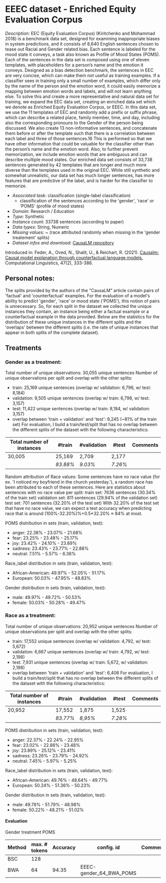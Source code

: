 # EEEC dataset - Enriched Equity Evaluation Corpus

*Description:* EEC (Equity Evaluation Corpus) (Kiritchenko and Mohammad 2018) is a benchmark data set, designed for examining inappropriate biases in system predictions, and it consists of 8,640 English sentences chosen to tease out Racial and Gender related bias. Each sentence is labeled for the mood state it conveys, a task also known as Profile of Mood States (POMS). Each of the sentences in the data set is composed using one of eleven templates, with placeholders for a person’s name and the emotion it conveys. Designed as a bias detection benchmark, the sentences in EEC are very concise, which can make them not useful as training examples. If a classifier sees in training only a small number of examples, which differ only by the name of the person and the emotion word, it could easily memorize a mapping between emotion words and labels, and will not learn anything else. To solve this and create a more representative and natural data set for training, we expand the EEC data set, creating an enriched data set which we denote as Enriched Equity Evaluation Corpus, or EEEC. In this data set, we use the 11 templates of EEC and randomly add a prefix or suffix phrase, which can describe a related place, family member, time, and day, including also the corresponding pronouns to the Gender of the person being discussed. We also create 13 non-informative sentences, and concatenate them before or after the template such that there is a correlation between each label and three of those sentences.16 This is performed so that we have other information that could be valuable for the classifier other than the person’s name and the emotion word. Also, to further prevent memorization, we include emotion words that are ambiguous and can describe multiple mood states. Our enriched data set consists of 33,738 sentences generated by 42 templates that are longer and much more diverse than the templates used in the original EEC. While still synthetic and somewhat unrealistic, our data set has much longer sentences, has more features that are predictive of the label, and is harder for the classifier to memorize.

* *Associated task:* classification (single-label classification)
	* classification of the sentences according to the 'gender', 'race' or 'POMS' (profile of mood states)
* *Domain:* Research / Education
* *Type:* Synthetic
* *Instance count:* 33738 sentences (according to paper)
* *Data types:* String, Numeric
* *Missing values:* ~ (race attributed randomly when missing in the 'gender treatement' splits)
* *Dataset infos and download:* [CausaLM repository](https://github.com/amirfeder/CausaLM) 

Introduced in:
Feder, A., Oved, N., Shalit, U., & Reichart, R. (2021). [Causalm: Causal model explanation through counterfactual language models.](https://direct.mit.edu/coli/article/47/2/333/98518) Computational Linguistics, 47(2), 333-386.

## Personal notes:

The splits provided by the authors of the "CausaLM" article contain pairs of 'factual' and 'counterfactual' examples. For the evaluation of a model's ability to predict 'gender', 'race' or mood state ('POMS'), this notion of pairs is unnecessary. So, for each split in the dataset we collected the unique instances they contain, an instance being either a factual example or a counterfactual example in the data provided. Below are the statistics for the distribution of these unique instances in the different splits and the 'overlaps' between the different splits (i.e. the rate of unique instances that appear in both splits of the complete dataset).

## Treatments

### Gender as a treatment: 
Total number of unique observations: 30,055 unique sentences
Number of unique observations per split and overlap with the other splits:
* train: 25,169 unique sentences (overlap w/ validation: 6,796, w/ test: 8,184)
* validation: 9,505 unique sentences (overlap w/ train: 6,796, w/ test: 3,157)
* test: 11,422 unique sentences (overlap w/ train: 8,184, w/ validation: 3,157)
* overlap between 'train + validation' and 'test': 9,245 (~81% of the train set)
For evaluation, I build a train/test/split that has no overlap between the different splits of the dataset with the following characteristics: 

| Total number of instances| #train    | #validation | #test | Comments                       |
| ------------------------ | --------- | ----------- | ----- | ------------------------------ |
| 30,005 | 25,169 | 2,709 | 2,177 | |
|  | *83.88%* | *9.03%* | *7.26%* | |

Random attribution of Race values:
Some sentences have no race value (for ex. 'I noticed my boyfriend in the church yesterday.'), a random race has been attributed to each of these sentences. 
Here are statistics about sentences with no race value per split:
train set: 7636 sentences (30.34% of the train set)
validation set: 811 sentences (29.94% of the validation set)
test set: 701 sentences (32.20% of the test set)
With 32.20% of the test set that have no race value, we can expect a test accuracy when predicting race that is around (100%-32.20%)%+0.5*32.20% ≈ 84% at most.

POMS distribution in sets (train, validation, test):
* anger: 22.38% - 23.07% - 21.68%
* fear: 23.25% - 23.48% - 25.17%
* joy: 23.42% - 24.10% - 23.89%
* sadness: 23.43% - 23.77% - 22.88%
* neutral: 7.51% - 5.57% - 6.38%

Race_label distribution in sets (train, validation, test):
* African-American: 49.97% - 52.05% - 51.17%
* European: 50.03% - 47.95% - 48.83%

Gender distribution in sets (train, validation, test):
* male: 49.97% - 49.72% - 50.53%
* female: 50.03% - 50.28% - 49.47%

### Race as a treatment:
Total number of unique observations: 20,952 unique sentences
Number of unique observations per split and overlap with the other splits:
* train: 17,552 unique sentences (overlap w/ validation: 4,792, w/ test: 5,672)
* validation: 6,667 unique sentences (overlap w/ train: 4,792, w/ test: 2,198)
* test: 7,931 unique sentences (overlap w/ train: 5,672, w/ validation: 2,198)
* overlap between 'train + validation' and 'test': 6,406 
For evaluation, I build a train/test/split that has no overlap between the different splits of the dataset with the following characteristics: 

| Total number of instances| #train    | #validation | #test | Comments                       |
| ------------------------ | --------- | ----------- | ----- | ------------------------------ |
| 20,952 | 17,552 | 1,875 | 1,525 | |
|  | *83.77%* | *8,95%* | *7.28%* | |

POMS distribution in sets (train, validation, test):
* anger: 22.37% - 22.24% - 22.95%
* fear: 23.02% - 22.88% - 23.48%
* joy: 23.89% - 25.12% - 23.41%
* sadness: 23.26% - 23.79% - 24.92%
* neutral: 7.45% - 5.97% - 5.25%


Race_label distribution in sets (train, validation, test):
* African-American: 49.76% - 48.64% - 49.77%
* European: 50.24% - 51.36% - 50.23%

Gender distribution in sets (train, validation, test):
* male: 49.78% - 51.79% - 48.98%
* female: 50.22% - 48.21% - 51.02%

#### Evaluation

Gender treatment
POMS

| Method               | max. # tokens    | Accuracy       | config. id       | Comments                       |
| -------------------- | ---------------- | -------------- | ---------------- | ------------------------------ |
| BSC                  | 128              |                |                  |                                |
| BWA                  | 64               |  94.35         |  EEEC-gender_64_BWA_POMS                |                                |